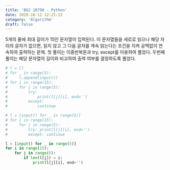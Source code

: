 ```yaml
---
title: 'BOJ 10798 - Python'
date: 2020-10-12 12:21:13
category: 'Algorithm'
draft: false
---
```

5개의 줄에 최대 길이가 15인 문자열이 입력된다. 이 문자열들을 세로로 읽으나 해당 자리의 글자가 없으면, 읽지 않고 그 다음 글자를 계속 읽는다는 조건을 지켜 공백없이 연속하여 출력하는 문제. 첫 풀이는 이중반복문과 try, except를 이용하여 풀었다. 두번째 풀이는 해당 문자열의 길이와 비교하여 출력 여부를 결정하도록 풀었다.
```python
# l = []
# for _ in range(5):
#     l.append(input())
# for i in range(15):
#     for j in range(5):
#         try:
#             print(l[j][i], end='')
#         except:
#             continue

# l = [input() for _ in range(5)]
# for i in range(15):
#     for j in range(5):
#         try: print(l[j][i], end='')
#         except: continue

l = [input() for _ in range(5)]
for i in range(15):
    for j in range(5):
        if len(l[j]) > i:
            print(l[j][i], end='')

```